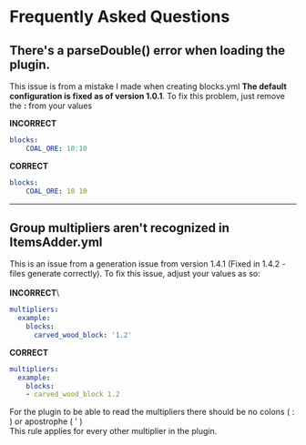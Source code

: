 # Frequently Asked Questions

## There's a parseDouble() error when loading the plugin.

This issue is from a mistake I made when creating blocks.yml **The default configuration is fixed as of version 1.0.1**. To fix this problem, just remove the **:** from your values

**INCORRECT**

```yaml
blocks:
    COAL_ORE: 10:10
```

**CORRECT**&#x20;

```yaml
blocks:
    COAL_ORE: 10 10
```

***

## Group multipliers aren't recognized in ItemsAdder.yml

This is an issue from a generation issue from version 1.4.1 (Fixed in 1.4.2 - files generate correctly). To fix this issue, adjust your values as so:\
\
**INCORRECT**\


```yaml
multipliers:
  example:
    blocks:
      carved_wood_block: '1.2'
```

**CORRECT**

```yaml
multipliers:
  example:
    blocks:
    - carved_wood_block 1.2
```

For the plugin to be able to read the multipliers there should be no colons ( : ) or apostrophe ( ' )\
This rule applies for every other multiplier in the plugin.

